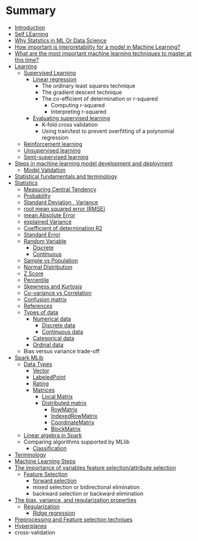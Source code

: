 # Summary

* [Introduction](README.md)
* [Self LEarning](self-learning.md)
* [Why Statstics in ML Or Data Science](why-statstics-in-ml-or-data-science.md)
* [How important is interpretability for a model in Machine Learning?](how-important-is-interpretability-for-a-model-in-machine-learning.md)
* [What are the most important machine learning techniques to master at this time?](what-are-the-most-important-machine-learning-techniques-to-master-at-this-time.md)
* [Learning](learning.md)
  * [Supervised Learning](learning/supervised-learning.md)
    * [Linear regression](learning/supervised-learning/linear-regression.md)
      * The ordinary least squares technique
      * The gradient descent technique
      * The co-efficient of determination or r-squared
        * Computing r-squared
        * Interpreting r-squared
    * [Evaluating supervised learning](learning/supervised-learning/evaluating-supervised-learning.md)
      * K-fold cross validation
      * Using train/test to prevent overfitting of a polynomial regression
  * [Reinforcement learning](learning/reinforcement-learning.md)
  * [Unsupervised learning](learning/unsupervised-learning.md)
  * [Semi-supervised learning](learning/semi-supervised-learning.md)
* [Steps in machine learning model development and deployment](steps-in-machine-learning-model-development-and-deployment.md)
  * [Model Validation](steps-in-machine-learning-model-development-and-deployment/model-validation.md)
* [Statistical fundamentals and terminology ](statistical-fundamentals-and-terminology.md)
* [Statistics](statistics.md)
  * [Measuring Central Tendency](statistics/measuring-central-tendency.md)
  * [Probability](statistics/probability.md)
  * [Standard Deviation , Variance](statistics/standard-deviation-variance.md)
  * [root mean squared error \(RMSE\)](statistics/root-mean-squared-error-rmse.md)
  * [mean Absolute Error](statistics/mean-absolute-error.md)
  * [explained Variance](statistics/explained-variance.md)
  * [Coefficient of determination R2 ](statistics/coefficient-of-determination-r2.md)
  * [Standard Error](statistics/standard-error.md)
  * [Random Variable](statistics/random-variable.md)
    * [Discrete](statistics/random-variable/discrete.md)
    * [Continuous](statistics/random-variable/continuous.md)
  * [Sample vs Population](statistics/sample-vs-population.md)
  * [Normal Distribution](statistics/normal-distribution.md)
  * [Z Score](statistics/z-score.md)
  * [Percentile](statistics/percentile.md)
  * [Skewness and Kurtosis](statistics/skewness-and-kurtosis.md)
  * [Co-variance vs Correlation](statistics/co-variance-vs-correlation.md)
  * [Confusion matrix](statistics/confusion-matrix.md)
  * [References](statistics/references.md)
  * [Types of data](statistics/types-of-data.md)
    * [Numerical data](statistics/types-of-data/numerical-data.md)
      * [Discrete data](statistics/types-of-data/numerical-data/discrete-data.md)
      * [Continuous data](statistics/types-of-data/numerical-data/continuous-data.md)
    * [Categorical data](statistics/types-of-data/categorical-data.md)
    * [Ordinal data](statistics/types-of-data/ordinal-data.md)
  * Bias versus variance trade-off
* [Spark MLib](mlib.md)
  * [Data Types](mlib/data-types.md)
    * [Vector](mlib/data-types/vector.md)
    * [LabeledPoint ](mlib/data-types/labeledpoint.md)
    * [Rating ](mlib/data-types/rating.md)
    * [Matrices](mlib/data-types/matrices.md)
      * [Local Matrix](mlib/data-types/matrices/local-matrix.md)
      * [Distributed matrix](mlib/data-types/matrices/distributed-matrix.md)
        * [RowMatrix](mlib/data-types/matrices/distributed-matrix/rowmatrix.md)
        * [IndexedRowMatrix](mlib/data-types/matrices/distributed-matrix/indexedrowmatrix.md)
        * [CoordinateMatrix](mlib/data-types/matrices/distributed-matrix/coordinatematrix.md)
        * [BlockMatrix](mlib/data-types/matrices/distributed-matrix/blockmatrix.md)
  * [Linear algebra in Spark ](mlib/linear-algebra-in-spark.md)
  * Comparing algorithms supported by MLlib
    * [Classification](mlib/classification.md)
* [Terminology](terminology.md)
* [Machine Learning Steps](machine-learning-steps.md)
* [The importance of variables feature selection/attribute selection](the-importance-of-variables-feature-selectionattribute-selection.md)
  * [Feature Selection](the-importance-of-variables-feature-selectionattribute-selection/feature-selection.md)
    * [forward selection](the-importance-of-variables-feature-selectionattribute-selection/feature-selection/forward-selection.md)
    * mixed selection or bidirectional elimination
    * backward selection or backward elimination
* [The bias, variance, and regularization properties](the-bias-variance-and-regularization-properties.md)
  * [Regularization](the-bias-variance-and-regularization-properties/regularization.md)
    * [Ridge regression](the-bias-variance-and-regularization-properties/regularization/ridge-regression.md)
* [Preprocessing and Feature selection techniues](preprocessing-and.md)
* [Hyperplanes](hyperplanes.md)
* cross-validation

